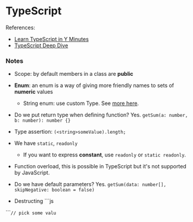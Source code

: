 # TypeScript

References:

* [Learn TypeScript in Y Minutes](https://learnxinyminutes.com/docs/typescript/)
* [TypeScript Deep Dive](https://www.gitbook.com/book/basarat/typescript/details)

### Notes

* Scope: by default members in a class are **public**
* **Enum**: an enum is a way of giving more friendly names to sets of **numeric** values
  * String enum: use custom Type. See [more here](https://basarat.gitbooks.io/typescript/content/docs/types/literal-types.html).
* Do we put return type when defining function? 
  Yes. `getSum(a: number, b: number): number {}`

* Type assertion: `(<string>someValue).length;`
* We have `static`, `readonly`
  * If you want to express **constant**, use `readonly` or `static readonly`.
* Function overload, this is possible in TypeScript but it's not supported by JavaScript.
* Do we have default parameters? Yes.
  `getSum(data: number[], skipNegative: boolean = false)`

* Destructing
  \`\`\`js

\`\`\``// pick some valu`





